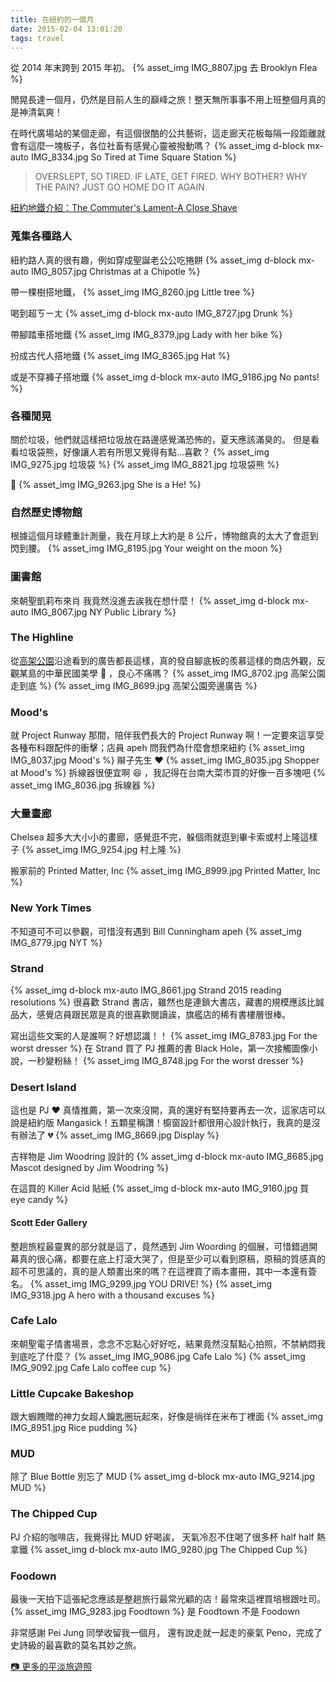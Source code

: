 ```yaml
---
title: 在紐約的一個月
date: 2015-02-04 13:01:20
tags: travel
---
```


從 2014 年末跨到 2015 年初。
{% asset_img IMG_8807.jpg 去 Brooklyn Flea %}

<!--more-->

閒晃長達一個月，仍然是目前人生的巔峰之旅！整天無所事事不用上班整個月真的是神清氣爽！

在時代廣場站的某個走廊，有這個很酷的公共藝術，這走廊天花板每隔一段距離就會有這麼一塊板子，各位社畜有感覺心靈被撥動嗎？
{% asset_img d-block mx-auto IMG_8334.jpg So Tired at Time Square Station %}

<div class="row">

<div class="col-sm-2 col-12 mx-auto">

> OVERSLEPT,
> SO TIRED.
> IF LATE,
> GET FIRED.
> WHY BOTHER?
> WHY THE PAIN?
> JUST GO HOME
> DO IT AGAIN

</div>

</div>

[紐約地鐵介紹：The Commuter's Lament-A Close Shave](https://www.nycsubway.org/perl/artwork_show?185)

### 蒐集各種路人

紐約路人真的很有趣，例如穿成聖誕老公公吃捲餅
{% asset_img d-block mx-auto IMG_8057.jpg Christmas at a Chipotle %}

帶一棵樹搭地鐵，
{% asset_img IMG_8260.jpg Little tree %}

喝到超ㄎㄧㄤ
{% asset_img d-block mx-auto IMG_8727.jpg Drunk %}

帶腳踏車搭地鐵
{% asset_img IMG_8379.jpg Lady with her bike %}

扮成古代人搭地鐵
{% asset_img IMG_8365.jpg Hat %}

或是不穿褲子搭地鐵
{% asset_img d-block mx-auto IMG_9186.jpg No pants! %}

### 各種閒晃

關於垃圾，他們就這樣把垃圾放在路邊感覺滿恐怖的，夏天應該滿臭的。
但是看看垃圾袋熊，好像讓人若有所思又覺得有點...喜歡？
{% asset_img IMG_9275.jpg 垃圾袋 %}
{% asset_img IMG_8821.jpg 垃圾袋熊 %}

🤣
{% asset_img IMG_9263.jpg She is a He! %}

### 自然歷史博物館

根據這個月球體重計測量，我在月球上大約是 8 公斤，博物館真的太大了會逛到閃到腰。
{% asset_img IMG_8195.jpg Your weight on the moon %}

### 圖書館

來朝聖凱莉布來肖
我竟然沒進去誒我在想什麼！
{% asset_img d-block mx-auto IMG_8067.jpg NY Public Library %}

### The Highline

從[高架公園](http://www.thehighline.org/)沿途看到的廣告都長這樣，真的發自腳底板的羨慕這樣的商店外觀，反觀某島的中華民國美學 🙈 ，良心不痛嗎？
{% asset_img IMG_8702.jpg 高架公園走到底 %}
{% asset_img IMG_8699.jpg 高架公園旁邊廣告 %}

### Mood's

就 Project Runway 那間，陪伴我們長大的 Project Runway 啊！一定要來這享受各種布料跟配件的衝擊；店員 apeh 問我們為什麼會想來紐約
{% asset_img IMG_8037.jpg Mood's %}
辮子先生 ❤️
{% asset_img IMG_8035.jpg Shopper at Mood's %}
拆線器很便宜啊 😆 ，我記得在台南大菜市買的好像一百多塊吧
{% asset_img IMG_8036.jpg 拆線器 %}

### 大量畫廊

Chelsea 超多大大小小的畫廊，感覺逛不完，躲個雨就逛到畢卡索或村上隆這樣子
{% asset_img IMG_9254.jpg 村上隆 %}

搬家前的 Printed Matter, Inc
{% asset_img IMG_8999.jpg Printed Matter, Inc %}

### New York Times

不知道可不可以參觀，可惜沒有遇到 Bill Cunningham apeh
{% asset_img IMG_8779.jpg NYT %}

### Strand

{% asset_img d-block mx-auto IMG_8661.jpg Strand 2015 reading resolutions %}
很喜歡 Strand 書店，雖然也是連鎖大書店，藏書的規模應該比誠品大，感覺店員跟民眾是真的很喜歡閱讀誒，旗艦店的稀有書樓層很棒。

寫出這些文案的人是誰啊？好想認識！！
{% asset_img IMG_8783.jpg For the worst dresser %}
在 Strand 買了 PJ 推薦的書 Black Hole，第一次接觸圖像小說，一秒變粉絲！
{% asset_img IMG_8748.jpg For the worst dresser %}

### Desert Island

這也是 PJ ❤️ 真情推薦，第一次來沒開，真的還好有堅持要再去一次，這家店可以說是紐約版 Mangasick！五顆星稱讚！櫥窗設計都很用心設計執行，我真的是沒有辦法了 💔
{% asset_img IMG_8669.jpg Display %}

吉祥物是 Jim Woodring 設計的
{% asset_img d-block mx-auto IMG_8685.jpg Mascot designed by Jim Woodring %}

在這買的 Killer Acid 貼紙
{% asset_img d-block mx-auto IMG_9160.jpg 買 eye candy %}

#### Scott Eder Gallery

整趟旅程最靈異的部分就是這了，竟然遇到 Jim Woording 的個展，可惜錯過開幕真的很心痛，都要在底上打滾大哭了，但是至少可以看到原稿，原稿的質感真的超不可思議的，真的是人類畫出來的嗎？在這裡買了兩本畫冊，其中一本還有簽名。
{% asset_img IMG_9299.jpg YOU DRIVE! %}
{% asset_img IMG_9318.jpg A hero with a thousand excuses %}

### Cafe Lalo

來朝聖電子情書場景，念念不忘點心好好吃，結果竟然沒幫點心拍照，不禁納悶我到底吃了什麼？
{% asset_img IMG_9086.jpg Cafe Lalo %}
{% asset_img IMG_9092.jpg Cafe Lalo coffee cup %}

### Little Cupcake Bakeshop

跟大蝦餽贈的神力女超人鑰匙圈玩起來，好像是徜徉在米布丁裡面
{% asset_img IMG_8951.jpg Rice pudding %}

### MUD

除了 Blue Bottle 別忘了 MUD
{% asset_img d-block mx-auto IMG_9214.jpg MUD %}

### The Chipped Cup

PJ 介紹的咖啡店，我覺得比 MUD 好喝誒， 天氣冷忍不住喝了很多杯 half half 熱拿鐵
{% asset_img d-block mx-auto IMG_9280.jpg The Chipped Cup %}

### Foodown

最後一天拍下這張紀念應該是整趟旅行最常光顧的店！最常來這裡買培根跟吐司。
{% asset_img IMG_9283.jpg Foodtown %}
是 Foodtown 不是 Foodown

非常感謝 Pei Jung 同學收留我一個月，
還有說走就一起走的豪氣 Peno，完成了史詩級的最喜歡的莫名其妙之旅。

[📷 更多的平淡旅遊照](https://www.flickr.com/photos/moosdesktop/sets/)
